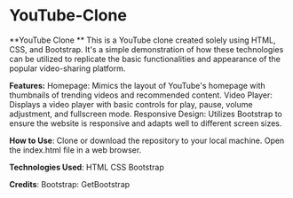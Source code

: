 # YouTube-Clone
**YouTube Clone
**
This is a YouTube clone created solely using HTML, CSS, and Bootstrap. It's a simple demonstration of how these technologies can be utilized to replicate the basic functionalities and appearance of the popular video-sharing platform.

**Features:**
Homepage: Mimics the layout of YouTube's homepage with thumbnails of trending videos and recommended content.
Video Player: Displays a video player with basic controls for play, pause, volume adjustment, and fullscreen mode.
Responsive Design: Utilizes Bootstrap to ensure the website is responsive and adapts well to different screen sizes.

**How to Use**:
Clone or download the repository to your local machine.
Open the index.html file in a web browser.

**Technologies Used**:
HTML
CSS
Bootstrap

**Credits**:
Bootstrap: GetBootstrap
